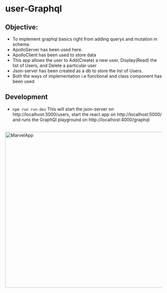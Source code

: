 # user-Graphql

## Objective:
- To implement graphql basics right from adding querys and mutation in schema.
- ApolloServer has been used here. 
- ApolloClient has been used to store data
- This app allows the user to Add(Create) a new user, Display(Read) the list of Users, and Delete a particular user
- Json-server has been created as a db to store the list of Users.
- Both the ways of implementation i.e functional and class component has been used

## Development
- `npm run run-dev` This will start the json-server on http://localhost:3000/users, start the react app on http://localhost:5000/ and runs the GraphQl playground on http://localhost:4000/graphql
<br>
<img alt="MarvelApp" height="500px" width="738px" src="https://github.com/KrantiBrid98/user2/blob/master/image.png">
 
